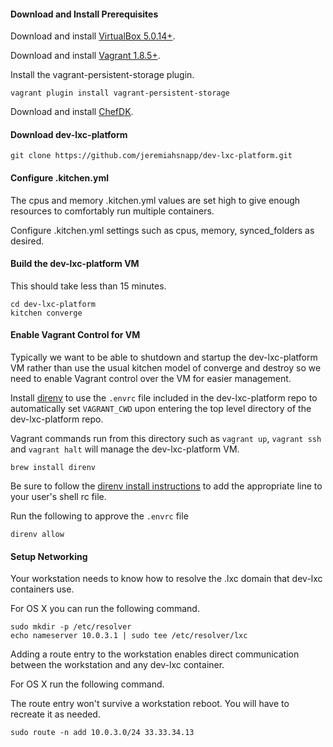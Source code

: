 
#### Download and Install Prerequisites

Download and install [VirtualBox 5.0.14+](https://www.virtualbox.org/wiki/Downloads).

Download and install [Vagrant 1.8.5+](https://www.vagrantup.com/downloads.html).

Install the vagrant-persistent-storage plugin.

```
vagrant plugin install vagrant-persistent-storage
```

Download and install [ChefDK](http://downloads.chef.io/chef-dk/).

#### Download dev-lxc-platform

```
git clone https://github.com/jeremiahsnapp/dev-lxc-platform.git
```

#### Configure .kitchen.yml

The cpus and memory .kitchen.yml values are set high to give enough resources to comfortably run multiple containers.

Configure .kitchen.yml settings such as cpus, memory, synced_folders as desired.

#### Build the dev-lxc-platform VM

This should take less than 15 minutes.

```
cd dev-lxc-platform
kitchen converge
```

#### Enable Vagrant Control for VM

Typically we want to be able to shutdown and startup the dev-lxc-platform VM rather than use the usual kitchen model of converge and destroy so we need to enable Vagrant control over the VM for easier management.

Install [direnv](http://direnv.net/) to use the `.envrc` file included in the
dev-lxc-platform repo to automatically set `VAGRANT_CWD` upon entering the top level directory
of the dev-lxc-platform repo.

Vagrant commands run from this directory such as `vagrant up`, `vagrant ssh` and `vagrant halt` will manage the dev-lxc-platform VM.

```
brew install direnv
```

Be sure to follow the [direnv install instructions](http://direnv.net/) to add the appropriate line to your user's shell rc file.

Run the following to approve the `.envrc` file

```
direnv allow
```

#### Setup Networking

Your workstation needs to know how to resolve the .lxc domain that dev-lxc containers use.

For OS X you can run the following command.

```
sudo mkdir -p /etc/resolver
echo nameserver 10.0.3.1 | sudo tee /etc/resolver/lxc
```

Adding a route entry to the workstation enables direct communication between
the workstation and any dev-lxc container.

For OS X run the following command.

The route entry won't survive a workstation reboot. You will have to recreate it as needed.

```
sudo route -n add 10.0.3.0/24 33.33.34.13
```
